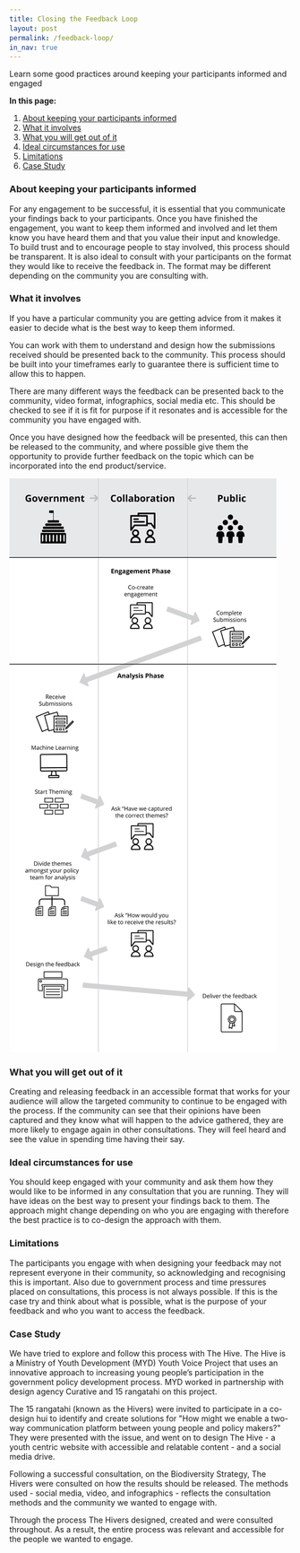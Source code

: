 ```yaml
---
title: Closing the Feedback Loop
layout: post
permalink: /feedback-loop/
in_nav: true
---
```

<div class="wrapper">
  <p class="t-intro">Learn some good practices around keeping your participants informed and engaged</p>

  <p><strong>In this page:</strong></p>

  <ol>
    <li><a href="#About-keeping-your-participants-informed">About keeping your participants informed</a></li>
    <li><a href="#What-it-involves">What it involves</a></li>
    <li><a href="#What-you-will-get-out-of-it">What you will get out of it</a></li>
    <li><a href="#Ideal-circumstances-for-use">Ideal circumstances for use</a></li>
    <li><a href="#Limitations">Limitations</a></li>
    <li><a href="#Case-Study">Case Study</a></li>
  </ol>

  <a name="About-keeping-your-participants-informed"></a>
  <h3> About keeping your participants informed</h3>

  <p>For any engagement to be successful, it is essential that you communicate your findings back to your participants. Once you have finished the engagement, you want to keep them informed and involved and let them know you have heard them and that you value their input and knowledge. To build trust and to encourage people to stay involved, this process should be transparent. It is also ideal to consult with your participants on the format they would like to receive the feedback in. The format may be different depending on the community you are consulting with.</p>

  <a name="What-it-involves"></a>
  <h3>What it involves</h3>

  <p>If you have a particular community you are getting advice from it makes it easier to decide what is the best way to keep them informed.</p>

  <p>You can work with them to understand and design how the submissions received should be presented back to the community.  This process should be built into your timeframes early to guarantee there is sufficient time to allow this to happen.</p>

  <p>There are many different ways the feedback can be presented back to the community, video format, infographics, social media etc. This should be checked to see if it is fit for purpose if it resonates and is accessible for the community you have engaged with.</p>

  <p>Once you have designed how the feedback will be presented, this can then be released to the community, and where possible give them the opportunity to provide further feedback on the topic which can be incorporated into the end product/service.</p>

  <img src="../assets/img/feedback-loop.png" alt="Best practice example if you have the money and time">

  <a name="What-you-will-get-out-of-it"></a>
  <h3>What you will get out of it</h3>

  <p>Creating and releasing feedback in an accessible format that works for your audience will allow the targeted community to continue to be engaged with the process. If the community can see that their opinions have been captured and they know what will happen to the advice gathered, they are more likely to engage again in other consultations. They will feel heard and see the value in spending time having their say.</p>

  <a name="Ideal-circumstances-for-use"></a>
  <h3>Ideal circumstances for use</h3>

  <p>You should keep engaged with your community and ask them how they would like to be informed in any consultation that you are running. They will have ideas on the best way to present your findings back to them. The approach might change depending on who you are engaging with therefore the best practice is to co-design the approach with them.</p>

  <a name="Limitations"></a>
  <h3>Limitations</h3>

  <p>The participants you engage with when designing your feedback may not represent everyone in their community, so acknowledging and recognising this is important. Also due to government process and time pressures placed on consultations, this process is not always possible. If this is the case try and think about what is possible, what is the purpose of your feedback and who you want to access the feedback.</p>

  <a name="Case-Study"></a>
  <h3>Case Study</h3>

  <p>We have tried to explore and follow this process with The Hive. The Hive is a Ministry of Youth Development (MYD) Youth Voice Project that uses an innovative approach to increasing young people’s participation in the government policy development process. MYD worked in partnership with design agency Curative and 15 rangatahi on this project.</p>

  <p>The 15 rangatahi (known as the Hivers) were invited to participate in a co-design hui to identify and create solutions for "How might we enable a two-way communication platform between young people and policy makers?" They were presented with the issue, and went on to design The Hive - a youth centric website with accessible and relatable content - and a social media drive.</p>
  
  <p>Following a successful consultation, on the Biodiversity Strategy, The Hivers were consulted on how the results should be released. The methods used - social media, video, and infographics - reflects the consultation methods and the community we wanted to engage with.</p>
  
  <p>Through the process The Hivers designed, created and were consulted throughout. As a result, the entire process was relevant and accessible for the people we wanted to engage.
  </p>
</div>
